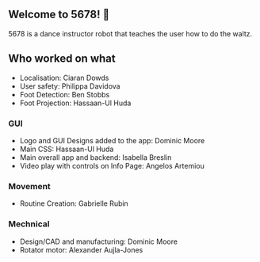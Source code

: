 ## Welcome to 5678! 👋
5678 is a dance instructor robot that teaches the user how to do the waltz.

## Who worked on what

* Localisation: Ciaran Dowds
* User safety: Philippa Davidova
* Foot Detection: Ben Stobbs
* Foot Projection: Hassaan-Ul Huda

### GUI
* Logo and GUI Designs added to the app: Dominic Moore
* Main CSS: Hassaan-Ul Huda
* Main overall app and backend: Isabella Breslin
* Video play with controls on Info Page: Angelos Artemiou

### Movement
* Routine Creation: Gabrielle Rubin

### Mechnical
* Design/CAD and manufacturing: Dominic Moore
* Rotator motor: Alexander Aujla-Jones
